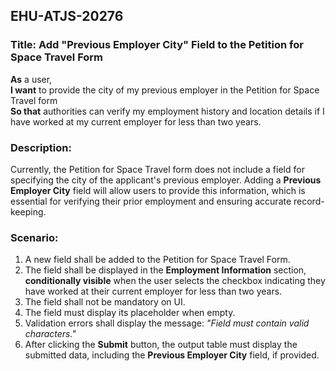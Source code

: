 ## EHU-ATJS-20276

### Title: Add "Previous Employer City" Field to the Petition for Space Travel Form

**As** a user,  
**I want** to provide the city of my previous employer in the Petition for Space Travel form  
**So that** authorities can verify my employment history and location details if I have worked at my current employer for less than two years.

### Description:
Currently, the Petition for Space Travel form does not include a field for specifying the city of the applicant's previous employer. Adding a **Previous Employer City** field will allow users to provide this information, which is essential for verifying their prior employment and ensuring accurate record-keeping.

### Scenario:
1. A new field shall be added to the Petition for Space Travel Form.
2. The field shall be displayed in the **Employment Information** section, **conditionally visible** when the user selects the checkbox indicating they have worked at their current employer for less than two years.
3. The field shall not be mandatory on UI.
4. The field must display its placeholder when empty.
5. Validation errors shall display the message: *"Field must contain valid characters."*
6. After clicking the **Submit** button, the output table must display the submitted data, including the **Previous Employer City** field, if provided.
